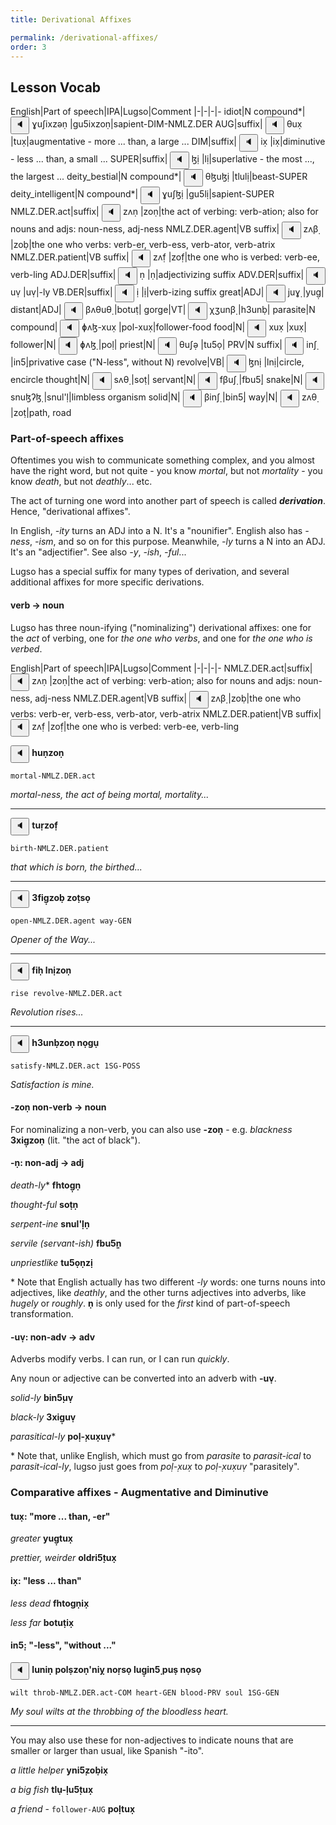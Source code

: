 ```yaml
---
title: Derivational Affixes

permalink: /derivational-affixes/
order: 3
---
```


## Lesson Vocab

English|Part of speech|IPA|Lugso|Comment
|-|-|-|-
idiot|N compound*|<span class='spoken '> <button class='speak' type='button' data-ipa='ɣuʃixzəṇ'>🔈</button> <span class='ipa'>ɣuʃixzəṇ</span> </span>|gu5ixzoṇ|sapient-DIM-NMLZ.DER
AUG|suffix|<span class='spoken '> <button class='speak' type='button' data-ipa='θux̣'>🔈</button> <span class='ipa'>θux̣</span> </span>|tux̣|augmentative - more ... than, a large ...
DIM|suffix|<span class='spoken '> <button class='speak' type='button' data-ipa='ix̣'>🔈</button> <span class='ipa'>ix̣</span> </span>|ix̣|diminutive - less ... than, a small ...
SUPER|suffix|<span class='spoken '> <button class='speak' type='button' data-ipa='ɮị'>🔈</button> <span class='ipa'>ɮị</span> </span>|lị|superlative - the most ..., the largest ...
deity_bestial|N compound*|<span class='spoken '> <button class='speak' type='button' data-ipa='θɮuɮị'>🔈</button> <span class='ipa'>θɮuɮị</span> </span>|tlulị|beast-SUPER
deity_intelligent|N compound*|<span class='spoken '> <button class='speak' type='button' data-ipa='ɣuʃɮị'>🔈</button> <span class='ipa'>ɣuʃɮị</span> </span>|gu5lị|sapient-SUPER
NMLZ.DER.act|suffix|<span class='spoken '> <button class='speak' type='button' data-ipa='zʌṇ'>🔈</button> <span class='ipa'>zʌṇ</span> </span>|zoṇ|the act of verbing: verb-ation; also for nouns and adjs: noun-ness, adj-ness
NMLZ.DER.agent|VB suffix|<span class='spoken '> <button class='speak' type='button' data-ipa='zʌβ̣'>🔈</button> <span class='ipa'>zʌβ̣</span> </span>|zoḅ|the one who verbs: verb-er, verb-ess, verb-ator, verb-atrix
NMLZ.DER.patient|VB suffix|<span class='spoken '> <button class='speak' type='button' data-ipa='zʌf̣'>🔈</button> <span class='ipa'>zʌf̣</span> </span>|zof̣|the one who is verbed: verb-ee, verb-ling
ADJ.DER|suffix|<span class='spoken '> <button class='speak' type='button' data-ipa='ṇ'>🔈</button> <span class='ipa'>ṇ</span> </span>|ṇ|adjectivizing suffix
ADV.DER|suffix|<span class='spoken '> <button class='speak' type='button' data-ipa='uṿ'>🔈</button> <span class='ipa'>uṿ</span> </span>|uṿ|-ly
VB.DER|suffix|<span class='spoken '> <button class='speak' type='button' data-ipa='ị'>🔈</button> <span class='ipa'>ị</span> </span>|ị|verb-izing suffix
great|ADJ|<span class='spoken '> <button class='speak' type='button' data-ipa='juɣ̣'>🔈</button> <span class='ipa'>juɣ̣</span> </span>|yug̣|
distant|ADJ|<span class='spoken '> <button class='speak' type='button' data-ipa='βʌθuθ̣'>🔈</button> <span class='ipa'>βʌθuθ̣</span> </span>|botuṭ|
gorge|VT|<span class='spoken '> <button class='speak' type='button' data-ipa='χʒunβ̣'>🔈</button> <span class='ipa'>χʒunβ̣</span> </span>|h3unḅ|
parasite|N compound|<span class='spoken '> <button class='speak' type='button' data-ipa='ɸʌɮ-xux̣'>🔈</button> <span class='ipa'>ɸʌɮ-xux̣</span> </span>|pol-xux̣|follower-food
food|N|<span class='spoken '> <button class='speak' type='button' data-ipa='xux̣'>🔈</button> <span class='ipa'>xux̣</span> </span>|xux̣|
follower|N|<span class='spoken '> <button class='speak' type='button' data-ipa='ɸʌɮ̣'>🔈</button> <span class='ipa'>ɸʌɮ̣</span> </span>|poḷ|
priest|N|<span class='spoken '> <button class='speak' type='button' data-ipa='θuʃə̣'>🔈</button> <span class='ipa'>θuʃə̣</span> </span>|tu5ọ|
PRV|N suffix|<span class='spoken '> <button class='speak' type='button' data-ipa='inʃ̣'>🔈</button> <span class='ipa'>inʃ̣</span> </span>|in5̣|privative case ("N-less", without N)
revolve|VB|<span class='spoken '> <button class='speak' type='button' data-ipa='ɮnị'>🔈</button> <span class='ipa'>ɮnị</span> </span>|lnị|circle, encircle
thought|N|<span class='spoken '> <button class='speak' type='button' data-ipa='sʌθ̣'>🔈</button> <span class='ipa'>sʌθ̣</span> </span>|soṭ|
servant|N|<span class='spoken '> <button class='speak' type='button' data-ipa='fβuʃ̣'>🔈</button> <span class='ipa'>fβuʃ̣</span> </span>|fbu5̣|
snake|N|<span class='spoken '> <button class='speak' type='button' data-ipa='snuɮʔɮ̣'>🔈</button> <span class='ipa'>snuɮʔɮ̣</span> </span>|snul'ḷ|limbless organism
solid|N|<span class='spoken '> <button class='speak' type='button' data-ipa='βinʃ̣'>🔈</button> <span class='ipa'>βinʃ̣</span> </span>|bin5̣|
way|N|<span class='spoken '> <button class='speak' type='button' data-ipa='zʌθ̣'>🔈</button> <span class='ipa'>zʌθ̣</span> </span>|zoṭ|path, road

### Part-of-speech affixes

Oftentimes you wish to communicate something complex, and you almost have the right word, but not quite - you know _mortal_, but not _mortality_ - you know _death_, but not _deathly_... etc.

The act of turning one word into another part of speech is called _**derivation**_. Hence, "derivational affixes".

In English, _-ity_ turns an ADJ into a N. It's a "nounifier". English also has _-ness_, _-ism_, and so on for this purpose. Meanwhile, _-ly_ turns a N into an ADJ. It's an "adjectifier". See also _-y_, _-ish_, _-ful_...

Lugso has a special suffix for many types of derivation, and several additional affixes for more specific derivations.

#### verb -> noun

Lugso has three noun-ifying ("nominalizing") derivational affixes: one for the _act_ of verbing, one for _the one who verbs_, and one for _the one who is verbed_.

English|Part of speech|IPA|Lugso|Comment
|-|-|-|-
NMLZ.DER.act|suffix|<span class='spoken '> <button class='speak' type='button' data-ipa='zʌṇ'>🔈</button> <span class='ipa'>zʌṇ</span> </span>|zoṇ|the act of verbing: verb-ation; also for nouns and adjs: noun-ness, adj-ness
NMLZ.DER.agent|VB suffix|<span class='spoken '> <button class='speak' type='button' data-ipa='zʌβ̣'>🔈</button> <span class='ipa'>zʌβ̣</span> </span>|zoḅ|the one who verbs: verb-er, verb-ess, verb-ator, verb-atrix
NMLZ.DER.patient|VB suffix|<span class='spoken '> <button class='speak' type='button' data-ipa='zʌf̣'>🔈</button> <span class='ipa'>zʌf̣</span> </span>|zof̣|the one who is verbed: verb-ee, verb-ling

<span class='spoken btnOnly'> <button class='speak' type='button' data-ipa='χuṇzəṇ'>🔈</button>  </span> <strong>huṇzoṇ</strong>

`mortal-NMLZ.DER.act`

_mortal-ness, the act of being mortal, mortality..._

---

<span class='spoken btnOnly'> <button class='speak' type='button' data-ipa='θuɻ̣zəf̣'>🔈</button>  </span> <strong>tuṛzof̣</strong>

`birth-NMLZ.DER.patient`

_that which is born, the birthed..._

---

<span class='spoken btnOnly'> <button class='speak' type='button' data-ipa='ʒfiɣ̣zəβ̣ zʌθ̣sə̣'>🔈</button>  </span> <strong>3fig̣zoḅ zoṭsọ</strong>

`open-NMLZ.DER.agent way-GEN`

_Opener of the Way..._

---

<span class='spoken btnOnly'> <button class='speak' type='button' data-ipa='fiχ̣ ɮnịzəṇ'>🔈</button>  </span> <strong>fiḥ lnịzoṇ</strong>

`rise revolve-NMLZ.DER.act`

_Revolution rises..._

---

<span class='spoken btnOnly'> <button class='speak' type='button' data-ipa='χʒunβ̣zəṇ nʌ̣ɣụ'>🔈</button>  </span> <strong>h3unḅzoṇ nọgụ</strong>

`satisfy-NMLZ.DER.act 1SG-POSS`

_Satisfaction is mine._

#### -zoṇ non-verb -> noun

For nominalizing a non-verb, you can also use **-zoṇ** - e.g. _blackness_ **3xig̣zoṇ** (lit. "the act of black").

#### -ṇ: non-adj -> adj

_death-ly_* **fhtog̣ṇ**

_thought-ful_ **soṭṇ**

_serpent-ine_ **snul'ḷṇ**

_servile (servant-ish)_ **fbu5̣ṇ**

_unpriestlike_ **tu5ọṇzị**

\* Note that English actually has two different _-ly_ words: one turns nouns into adjectives, like _deathly_, and the other turns adjectives into adverbs, like _hugely_ or _roughly_. **ṇ** is only used for the _first_ kind of part-of-speech transformation.

#### -uṿ: non-adv -> adv

Adverbs modify verbs. I can run, or I can run _quickly_. 

Any noun or adjective can be converted into an adverb with **-uṿ**. 

_solid-ly_  **bin5̣uṿ**

_black-ly_ **3xig̣uṿ**

_parasitical-ly_ **poḷ-̣xux̣uṿ***

\* Note that, unlike English, which must go from *parasite* to *parasit-ical* to *parasit-ical-ly*, lugso just goes from *poḷ-̣xux̣* to *poḷ-̣xux̣uṿ* "parasitely".

### Comparative affixes - Augmentative and Diminutive

#### tux̣: "more ... than, -er"

_greater_ **yug̣tux̣**

_prettier, weirder_ **oldri5̣tux̣**

#### ix̣: "less ... than"

_less dead_ **fhtogṇix̣**

_less far_ **botuṭix̣**

####  in5̣: "-less", "without ..."

<span class='spoken btnOnly'> <button class='speak' type='button' data-ipa='ɮuniṇ ɸʌɮṣzəṇʔnij̣ nʌɻ̣sə̣ ɮuɣ̣inʃ̣ ɸuṣ nʌ̣sə̣'>🔈</button>  </span> <strong>luniṇ polṣzoṇ'niỵ noṛsọ lug̣in5̣ puṣ nọsọ</strong>

`wilt throb-NMLZ.DER.act-COM heart-GEN blood-PRV soul 1SG-GEN`

_My soul wilts at the throbbing of the bloodless heart._

---

You may also use these for non-adjectives to indicate nouns that are smaller or larger than usual, like Spanish "-ito".

_a little helper_ **yni5̣zoḅix̣** 

_a big fish_ **tlụ-̣lu5̣tux̣**

_a friend_ - `follower-AUG` **poḷtux̣**